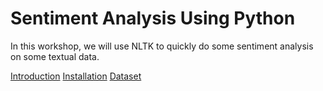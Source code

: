 # Sentiment Analysis Using Python

In this workshop, we will use NLTK to quickly do some sentiment analysis on some textual data.

[Introduction](sections/introduction.md)
[Installation](sections/installation.md)
[Dataset](sections/dataset.md)
